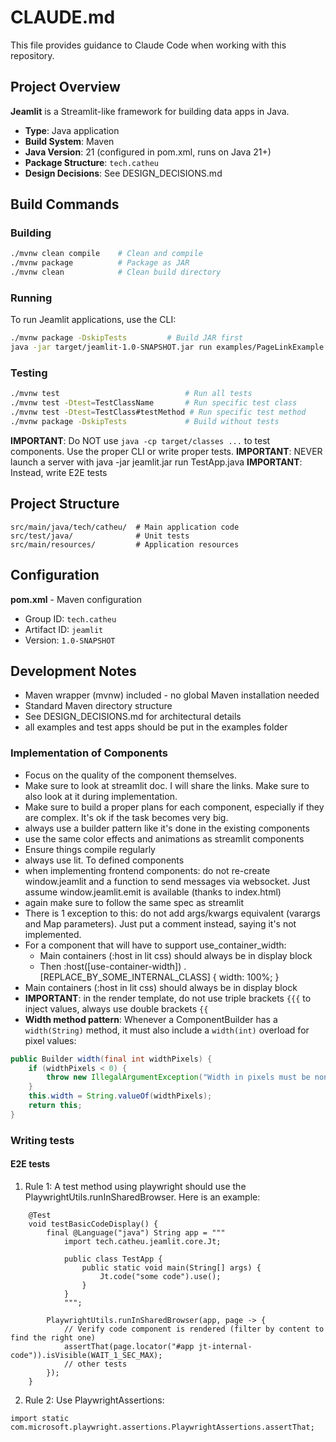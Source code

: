 # CLAUDE.md

This file provides guidance to Claude Code when working with this repository.

## Project Overview

**Jeamlit** is a Streamlit-like framework for building data apps in Java.

- **Type**: Java application
- **Build System**: Maven
- **Java Version**: 21 (configured in pom.xml, runs on Java 21+)
- **Package Structure**: `tech.catheu`
- **Design Decisions**: See DESIGN_DECISIONS.md

## Build Commands

### Building
```bash
./mvnw clean compile    # Clean and compile
./mvnw package          # Package as JAR
./mvnw clean            # Clean build directory
```

### Running
To run Jeamlit applications, use the CLI:
```bash
./mvnw package -DskipTests         # Build JAR first
java -jar target/jeamlit-1.0-SNAPSHOT.jar run examples/PageLinkExample.java
```

### Testing
```bash
./mvnw test                            # Run all tests
./mvnw test -Dtest=TestClassName       # Run specific test class
./mvnw test -Dtest=TestClass#testMethod # Run specific test method
./mvnw package -DskipTests             # Build without tests
```

**IMPORTANT**: Do NOT use `java -cp target/classes ...` to test components. Use the proper CLI or write proper tests.
**IMPORTANT**: NEVER launch a server with java -jar jeamlit.jar run TestApp.java
**IMPORTANT**: Instead, write E2E tests

## Project Structure

```
src/main/java/tech/catheu/  # Main application code
src/test/java/              # Unit tests
src/main/resources/         # Application resources
```

## Configuration

**pom.xml** - Maven configuration
- Group ID: `tech.catheu`
- Artifact ID: `jeamlit`
- Version: `1.0-SNAPSHOT`

## Development Notes

- Maven wrapper (mvnw) included - no global Maven installation needed
- Standard Maven directory structure
- See DESIGN_DECISIONS.md for architectural details
- all examples and test apps should be put in the examples folder

### Implementation of Components 
- Focus on the quality of the component themselves.
- Make sure to look at streamlit doc. I will share the links. Make sure to also look at it during implementation.
- Make sure to build a proper plans for each component, especially if they are complex. It's ok if the task becomes very big.
- always use a builder pattern like it's done in the existing components
- use the same color effects and animations as streamlit components
- Ensure things compile regularly
- always use lit. To defined components
- when implementing frontend components: do not re-create window.jeamlit and a function to send messages via websocket. Just assume window.jeamlit.emit is available (thanks to index.html) 
- again make sure to follow the same spec as streamlit
- There is 1 exception to this: do not add args/kwargs equivalent (varargs and Map parameters). Just put a comment instead, saying it's not implemented.
- For a component that will have to support use_container_width:
    - Main containers (:host in lit css) should always be in display block
    - Then :host([use-container-width]) .[REPLACE_BY_SOME_INTERNAL_CLASS] { width: 100%; }
- Main containers (:host in lit css) should always be in display block
- **IMPORTANT**:  in the render template, do not use triple brackets `{{{` to inject values, always use double brackets `{{`
- **Width method pattern**: Whenever a ComponentBuilder has a `width(String)` method, it must also include a `width(int)` overload for pixel values:
```java
public Builder width(final int widthPixels) {
    if (widthPixels < 0) {
        throw new IllegalArgumentException("Width in pixels must be non-negative. Got: " + widthPixels);
    }
    this.width = String.valueOf(widthPixels);
    return this;
}
```

### Writing tests
#### E2E tests
1. Rule 1:
A test method using playwright should use the PlaywrightUtils.runInSharedBrowser.
Here is an example: 
```
    @Test
    void testBasicCodeDisplay() {
        final @Language("java") String app = """
            import tech.catheu.jeamlit.core.Jt;
            
            public class TestApp {
                public static void main(String[] args) {
                    Jt.code("some code").use();
                }
            }
            """;

        PlaywrightUtils.runInSharedBrowser(app, page -> {
            // Verify code component is rendered (filter by content to find the right one)
            assertThat(page.locator("#app jt-internal-code")).isVisible(WAIT_1_SEC_MAX);
            // other tests
        });
    }
```

2. Rule 2:
Use PlaywrightAssertions:
```
import static com.microsoft.playwright.assertions.PlaywrightAssertions.assertThat;
```
